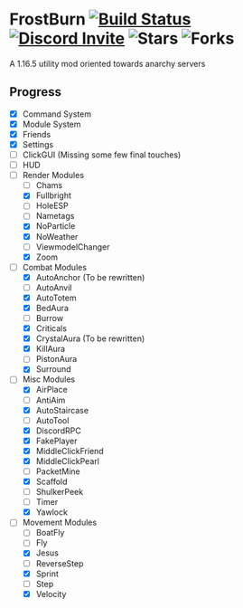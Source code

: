 # FrostBurn [![Build Status](https://www.travis-ci.com/evaan/FrostBurn.svg?branch=main)](https://www.travis-ci.com/evaan/FrostBurn) [![Discord Invite](https://img.shields.io/badge/Discord-XkpYgpfHtc-blue)](https://discord.gg/XkpYgpfHtc) ![Stars](https://img.shields.io/github/stars/evaan/FrostBurn) ![Forks](https://img.shields.io/github/forks/evaan/FrostBurn)
A 1.16.5 utility mod oriented towards anarchy servers
## Progress
  - [x] Command System
  - [x] Module System
  - [x] Friends
  - [x] Settings
  - [ ] ClickGUI (Missing some few final touches)
  - [ ] HUD
  - [ ] Render Modules
    - [ ] Chams
    - [x] Fullbright
    - [ ] HoleESP
    - [ ] Nametags
    - [x] NoParticle
    - [x] NoWeather
    - [ ] ViewmodelChanger
    - [x] Zoom
  - [ ] Combat Modules
    - [x] AutoAnchor (To be rewritten)
    - [ ] AutoAnvil
    - [x] AutoTotem
    - [x] BedAura
    - [ ] Burrow
    - [x] Criticals
    - [x] CrystalAura (To be rewritten)
    - [x] KillAura
    - [ ] PistonAura
    - [x] Surround
  - [ ] Misc Modules
    - [x] AirPlace
    - [ ] AntiAim
    - [x] AutoStaircase
    - [ ] AutoTool
    - [x] DiscordRPC
    - [x] FakePlayer
    - [x] MiddleClickFriend
    - [x] MiddleClickPearl
    - [ ] PacketMine
    - [x] Scaffold
    - [ ] ShulkerPeek
    - [ ] Timer
    - [x] Yawlock
  - [ ] Movement Modules
    - [ ] BoatFly
    - [ ] Fly
    - [x] Jesus
    - [ ] ReverseStep
    - [x] Sprint
    - [ ] Step
    - [x] Velocity

